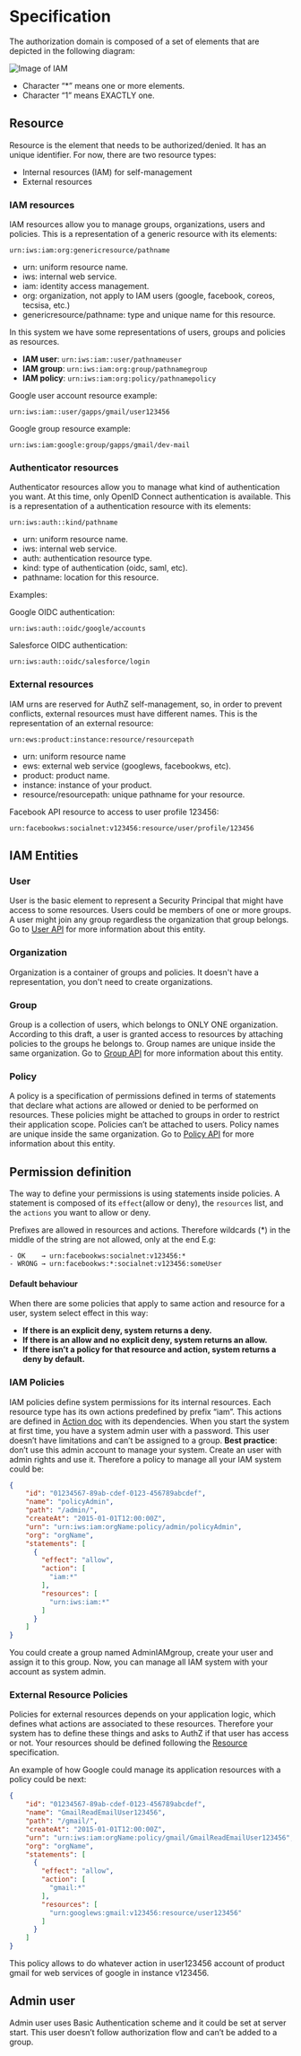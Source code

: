 # Specification

The authorization domain is composed of a set of elements that are depicted in the following diagram:

![Image of IAM](https://docs.google.com/drawings/d/1h82ER9BSRMD_cTSeYOjLSNbeAJqFOE4mjnINhQuhbz0/pub?w=960&h=720)

- Character “*” means one or more elements.
- Character “1” means EXACTLY one.

## <a name="resource"></a>Resource
Resource is the element that needs to be authorized/denied. It has an unique identifier. 
For now, there are two resource types:
- Internal resources (IAM) for self-management
- External resources

### IAM resources
IAM resources allow you to manage groups, organizations, users and policies.
This is a representation of a generic resource with its elements:

```
urn:iws:iam:org:genericresource/pathname
```

- urn: uniform resource name.
- iws: internal web service.
- iam: identity access management.
- org: organization, not apply to IAM users  (google, facebook, coreos, tecsisa, etc.)
- genericresource/pathname: type and unique name for this resource.

In this system we have some representations of users, groups and policies as resources.

- __IAM user__: `urn:iws:iam::user/pathnameuser`
- __IAM group__: `urn:iws:iam:org:group/pathnamegroup`
- __IAM policy__: `urn:iws:iam:org:policy/pathnamepolicy`

Google user account resource example:
```
urn:iws:iam::user/gapps/gmail/user123456
```
Google group resource example:
```
urn:iws:iam:google:group/gapps/gmail/dev-mail
```
### Authenticator resources
Authenticator resources allow you to manage what kind of authentication you want. At this time, only OpenID Connect authentication is available.
This is a representation of a authentication resource with its elements:

```
urn:iws:auth::kind/pathname
```

- urn: uniform resource name.
- iws: internal web service.
- auth: authentication resource type.
- kind: type of authentication (oidc, saml, etc).
- pathname: location for this resource.

Examples:

Google OIDC authentication:
```
urn:iws:auth::oidc/google/accounts
```

Salesforce OIDC authentication:
```
urn:iws:auth::oidc/salesforce/login
```

### External resources
IAM urns are reserved for AuthZ self-management, so, in order to prevent conflicts, external resources must have different names. This is the representation of an external resource:

```
urn:ews:product:instance:resource/resourcepath
```

- urn: uniform resource name
- ews: external web service (googlews, facebookws, etc).
- product: product name.
- instance: instance of your product.
- resource/resourcepath: unique pathname for your resource.

Facebook API resource to access to user profile 123456:

```
urn:facebookws:socialnet:v123456:resource/user/profile/123456
```

## IAM Entities

### User
User is the basic element to represent a Security Principal that might have access to some resources.
Users could be members of one or more groups. A user might join any group regardless the organization that group belongs.
Go to [User API](../api/user.md) for more information about this entity.

### Organization
Organization is a container of groups and policies. It doesn't have a representation, you don't need to create organizations.

### Group
Group is a collection of users, which belongs to ONLY ONE organization.
According to this draft, a user is granted access to resources by attaching policies to the groups he belongs to.
Group names are unique inside the same organization.
Go to [Group API](../api/group.md) for more information about this entity.

### Policy
A policy is a specification of permissions defined in terms of statements that declare what actions are allowed or denied to be performed on resources.
These policies might be attached to groups in order to restrict their application scope. Policies can’t be attached to users.
Policy names are unique inside the same organization.
Go to [Policy API](../api/policy.md) for more information about this entity.

## Permission definition

The way to define your permissions is using statements inside policies. 
A statement is composed of its `effect`(allow or deny), the `resources` list, and the `actions` you want to allow or deny.
 
Prefixes are allowed in resources and actions. Therefore wildcards (*) in the middle of the string are not allowed, only at the end
E.g:

```
- OK 	→ urn:facebookws:socialnet:v123456:*
- WRONG	→ urn:facebookws:*:socialnet:v123456:someUser
```

#### Default behaviour
When there are some policies that apply to same action and resource for a user, system select effect in this way:

- __If there is an explicit deny, system returns a deny.__
- __If there is an allow and no explicit deny, system returns an allow.__
- __If there isn’t a policy for that resource and action, system returns a deny by default.__

### IAM Policies
IAM policies define system permissions for its internal resources. Each resource type has its own actions predefined by prefix “iam”. This actions are defined in [Action doc](action.md) with its dependencies. When you start the system at first time, you have a system admin user with a password. This user doesn’t have limitations and can’t be assigned to a group.
__Best practice__: don’t use this admin account to manage your system. Create an user with admin rights and use it. Therefore a policy to manage all your IAM system could be:

```json
{
    "id": "01234567-89ab-cdef-0123-456789abcdef",
    "name": "policyAdmin",
    "path": "/admin/",
    "createAt": "2015-01-01T12:00:00Z",
    "urn": "urn:iws:iam:orgName:policy/admin/policyAdmin",
    "org": "orgName",
    "statements": [
      {
        "effect": "allow",
        "action": [
          "iam:*"
        ],
        "resources": [
          "urn:iws:iam:*"
        ]
      }
    ]
}
```

You could create a group named AdminIAMgroup, create your user and assign it to this group. Now, you can manage all IAM system with your account as system admin.

### External Resource Policies
Policies for external resources depends on your application logic, which defines what actions are associated to these resources. Therefore your system has to define these things and asks to AuthZ if that user has access or not. Your resources should be defined following the [Resource](#resource) specification. 

An example of how Google could manage its application resources with a policy could be next:

```json
{
    "id": "01234567-89ab-cdef-0123-456789abcdef",
    "name": "GmailReadEmailUser123456",
    "path": "/gmail/",
    "createAt": "2015-01-01T12:00:00Z",
    "urn": "urn:iws:iam:orgName:policy/gmail/GmailReadEmailUser123456",
    "org": "orgName",
    "statements": [
      {
        "effect": "allow",
        "action": [
          "gmail:*"
        ],
        "resources": [
          "urn:googlews:gmail:v123456:resource/user123456"
        ]
      }
    ]
}
```

This policy allows to do whatever action in user123456 account of product gmail for web services of google in instance v123456.

## Admin user
Admin user uses Basic Authentication scheme and it could be set at server start. This user doesn’t follow authorization flow and can’t be added to a group.

